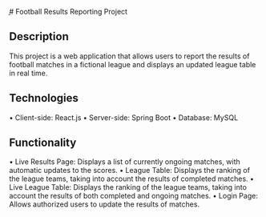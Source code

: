 ֳ# Football Results Reporting Project
## Description
This project is a web application that allows users to report the results of football matches in a fictional league and displays an updated league table in real time.
## Technologies
•	Client-side: React.js
•	Server-side: Spring Boot
•	Database: MySQL
## Functionality
•	Live Results Page: Displays a list of currently ongoing matches, with automatic updates to the scores.
•	League Table: Displays the ranking of the league teams, taking into account the results of completed matches.
•	Live League Table: Displays the ranking of the league teams, taking into account the results of both completed and ongoing matches.
•	Login Page: Allows authorized users to update the results of matches.

